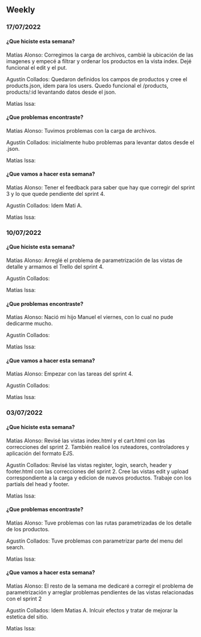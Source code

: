 ## Weekly

### 17/07/2022
#### ¿Que hiciste esta semana?
Matías Alonso: Corregimos la carga de archivos, cambié la ubicación de las imagenes y empecé a filtrar y ordenar los productos en la vista index. Dejé funcional el edit y el put.

Agustín Collados: Quedaron definidos los campos de productos y cree el products.json, idem para los users. Quedo funcional el /products, products/:id levantando datos desde el json.

Matías Issa:

#### ¿Que problemas encontraste?
Matías Alonso: Tuvimos problemas con la carga de archivos.

Agustín Collados: inicialmente hubo problemas para levantar datos desde el .json.

Matías Issa:

#### ¿Que vamos a hacer esta semana?
Matías Alonso: Tener el feedback para saber que hay que corregir del sprint 3 y lo que quede pendiente del sprint 4.

Agustín Collados: Idem Mati A.

Matías Issa:


### 10/07/2022
#### ¿Que hiciste esta semana?
Matías Alonso: Arreglé el problema de parametrización de las vistas de detalle y armamos el Trello del sprint 4.

Agustín Collados: 

Matías Issa:

#### ¿Que problemas encontraste?
Matías Alonso:  Nació mi hijo Manuel el viernes, con lo cual no pude dedicarme mucho.

Agustín Collados: 

Matías Issa:

#### ¿Que vamos a hacer esta semana?
Matías Alonso: Empezar con las tareas del sprint 4.

Agustín Collados: 

Matías Issa:

### 03/07/2022
#### ¿Que hiciste esta semana?
Matías Alonso: Revisé las vistas index.html y el cart.html con las correcciones del sprint 2. También realicé los ruteadores, controladores y aplicación del formato EJS.

Agustín Collados: Revisé las vistas register, login, search, header y footer.html con las correcciones del sprint 2. Cree las vistas edit y upload correspondiente a la carga y edicion de nuevos productos. Trabaje con los partials del head y footer.

Matías Issa:

#### ¿Que problemas encontraste?
Matías Alonso: Tuve problemas con las rutas parametrizadas de los detalle de los productos.

Agustín Collados: Tuve problemas con parametrizar parte del menu del search.

Matías Issa:

#### ¿Que vamos a hacer esta semana?
Matías Alonso: El resto de la semana me dedicaré a corregir el problema de parametrización y arreglar problemas pendientes de las vistas relacionadas con el sprint 2

Agustín Collados: Idem Matias A. Inlcuir efectos y tratar de mejorar la estetica del sitio.

Matías Issa:
